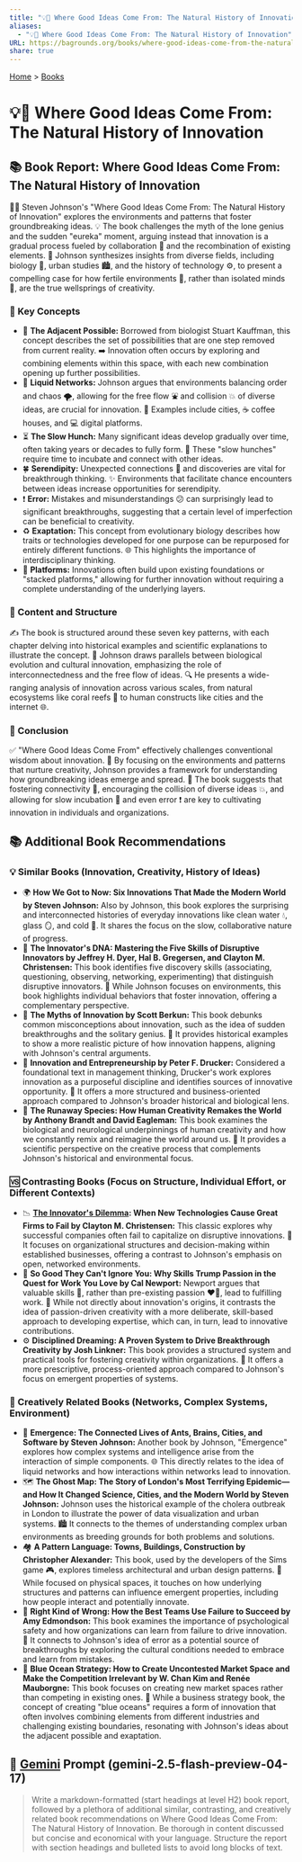```yaml
---
title: "💡📜 Where Good Ideas Come From: The Natural History of Innovation"
aliases:
  - "💡📜 Where Good Ideas Come From: The Natural History of Innovation"
URL: https://bagrounds.org/books/where-good-ideas-come-from-the-natural-history-of-innovation
share: true
---
```

[Home](../index.md) > [Books](./index.md)  
# 💡📜 Where Good Ideas Come From: The Natural History of Innovation  
## 📚 Book Report: Where Good Ideas Come From: The Natural History of Innovation  
  
👨‍🏫 Steven Johnson's "Where Good Ideas Come From: The Natural History of Innovation" explores the environments and patterns that foster groundbreaking ideas. 💡 The book challenges the myth of the lone genius and the sudden "eureka" moment, arguing instead that innovation is a gradual process fueled by collaboration 🤝 and the recombination of existing elements. 🔬 Johnson synthesizes insights from diverse fields, including biology 🌿, urban studies 🏙️, and the history of technology ⚙️, to present a compelling case for how fertile environments 🌱, rather than isolated minds 🧠, are the true wellsprings of creativity.  
  
### 🔑 Key Concepts  
  
* 🧭 **The Adjacent Possible:** Borrowed from biologist Stuart Kauffman, this concept describes the set of possibilities that are one step removed from current reality. ➡️ Innovation often occurs by exploring and combining elements within this space, with each new combination opening up further possibilities.  
* 🌊 **Liquid Networks:** Johnson argues that environments balancing order and chaos 🌪️, allowing for the free flow ⛲ and collision 💥 of diverse ideas, are crucial for innovation. 🌆 Examples include cities, ☕ coffee houses, and 💻 digital platforms.  
* ⏳ **The Slow Hunch:** Many significant ideas develop gradually over time, often taking years or decades to fully form. 🐣 These "slow hunches" require time to incubate and connect with other ideas.  
* 🍀 **Serendipity:** Unexpected connections 🔗 and discoveries are vital for breakthrough thinking. ✨ Environments that facilitate chance encounters between ideas increase opportunities for serendipity.  
* ❗ **Error:** Mistakes and misunderstandings 😕 can surprisingly lead to significant breakthroughs, suggesting that a certain level of imperfection can be beneficial to creativity.  
* ♻️ **Exaptation:** This concept from evolutionary biology describes how traits or technologies developed for one purpose can be repurposed for entirely different functions. 🌐 This highlights the importance of interdisciplinary thinking.  
* 🧱 **Platforms:** Innovations often build upon existing foundations or "stacked platforms," allowing for further innovation without requiring a complete understanding of the underlying layers.  
  
### 📄 Content and Structure  
  
✍️ The book is structured around these seven key patterns, with each chapter delving into historical examples and scientific explanations to illustrate the concept. 🧬 Johnson draws parallels between biological evolution and cultural innovation, emphasizing the role of interconnectedness and the free flow of ideas. 🔍 He presents a wide-ranging analysis of innovation across various scales, from natural ecosystems like coral reefs 🪸 to human constructs like cities and the internet 🌐.  
  
### 🏁 Conclusion  
  
✅ "Where Good Ideas Come From" effectively challenges conventional wisdom about innovation. 🌱 By focusing on the environments and patterns that nurture creativity, Johnson provides a framework for understanding how groundbreaking ideas emerge and spread. 🚀 The book suggests that fostering connectivity 🤝, encouraging the collision of diverse ideas 💥, and allowing for slow incubation 🥚 and even error ❗ are key to cultivating innovation in individuals and organizations.  
  
## 📚 Additional Book Recommendations  
  
### 💡 Similar Books (Innovation, Creativity, History of Ideas)  
  
* 🌍 **How We Got to Now: Six Innovations That Made the Modern World by Steven Johnson:** Also by Johnson, this book explores the surprising and interconnected histories of everyday innovations like clean water 💧, glass 🪞, and cold 🧊. It shares the focus on the slow, collaborative nature of progress.  
* 🧬 **The Innovator's DNA: Mastering the Five Skills of Disruptive Innovators by Jeffrey H. Dyer, Hal B. Gregersen, and Clayton M. Christensen:** This book identifies five discovery skills (associating, questioning, observing, networking, experimenting) that distinguish disruptive innovators. 👤 While Johnson focuses on environments, this book highlights individual behaviors that foster innovation, offering a complementary perspective.  
* 🤔 **The Myths of Innovation by Scott Berkun:** This book debunks common misconceptions about innovation, such as the idea of sudden breakthroughs and the solitary genius. 📖 It provides historical examples to show a more realistic picture of how innovation happens, aligning with Johnson's central arguments.  
* 💼 **Innovation and Entrepreneurship by Peter F. Drucker:** Considered a foundational text in management thinking, Drucker's work explores innovation as a purposeful discipline and identifies sources of innovative opportunity. 🏢 It offers a more structured and business-oriented approach compared to Johnson's broader historical and biological lens.  
* 🧠 **The Runaway Species: How Human Creativity Remakes the World by Anthony Brandt and David Eagleman:** This book examines the biological and neurological underpinnings of human creativity and how we constantly remix and reimagine the world around us. 🔬 It provides a scientific perspective on the creative process that complements Johnson's historical and environmental focus.  
  
### 🆚 Contrasting Books (Focus on Structure, Individual Effort, or Different Contexts)  
  
* 📉 **[The Innovator's Dilemma](./the-innovators-dilemma.md): When New Technologies Cause Great Firms to Fail by Clayton M. Christensen:** This classic explores why successful companies often fail to capitalize on disruptive innovations. 🏢 It focuses on organizational structures and decision-making within established businesses, offering a contrast to Johnson's emphasis on open, networked environments.  
* 💪 **So Good They Can't Ignore You: Why Skills Trump Passion in the Quest for Work You Love by Cal Newport:** Newport argues that valuable skills 🤹, rather than pre-existing passion ❤️‍🔥, lead to fulfilling work. 🎯 While not directly about innovation's origins, it contrasts the idea of passion-driven creativity with a more deliberate, skill-based approach to developing expertise, which can, in turn, lead to innovative contributions.  
* ⚙️ **Disciplined Dreaming: A Proven System to Drive Breakthrough Creativity by Josh Linkner:** This book provides a structured system and practical tools for fostering creativity within organizations. 🧩 It offers a more prescriptive, process-oriented approach compared to Johnson's focus on emergent properties of systems.  
  
### 🎨 Creatively Related Books (Networks, Complex Systems, Environment)  
  
* 🐜 **Emergence: The Connected Lives of Ants, Brains, Cities, and Software by Steven Johnson:** Another book by Johnson, "Emergence" explores how complex systems and intelligence arise from the interaction of simple components. 🌐 This directly relates to the idea of liquid networks and how interactions within networks lead to innovation.  
* 🗺️ **The Ghost Map: The Story of London's Most Terrifying Epidemic—and How It Changed Science, Cities, and the Modern World by Steven Johnson:** Johnson uses the historical example of the cholera outbreak in London to illustrate the power of data visualization and urban systems. 🏙️ It connects to the themes of understanding complex urban environments as breeding grounds for both problems and solutions.  
* 🏘️ **A Pattern Language: Towns, Buildings, Construction by Christopher Alexander:** This book, used by the developers of the Sims game 🎮, explores timeless architectural and urban design patterns. 📐 While focused on physical spaces, it touches on how underlying structures and patterns can influence emergent properties, including how people interact and potentially innovate.  
* 🤝 **Right Kind of Wrong: How the Best Teams Use Failure to Succeed by Amy Edmondson:** This book examines the importance of psychological safety and how organizations can learn from failure to drive innovation. 🤕 It connects to Johnson's idea of error as a potential source of breakthroughs by exploring the cultural conditions needed to embrace and learn from mistakes.  
* 🌊 **Blue Ocean Strategy: How to Create Uncontested Market Space and Make the Competition Irrelevant by W. Chan Kim and Renée Mauborgne:** This book focuses on creating new market spaces rather than competing in existing ones. 🚀 While a business strategy book, the concept of creating "blue oceans" requires a form of innovation that often involves combining elements from different industries and challenging existing boundaries, resonating with Johnson's ideas about the adjacent possible and exaptation.  
  
## 💬 [Gemini](../software/gemini.md) Prompt (gemini-2.5-flash-preview-04-17)  
> Write a markdown-formatted (start headings at level H2) book report, followed by a plethora of additional similar, contrasting, and creatively related book recommendations on Where Good Ideas Come From: The Natural History of Innovation. Be thorough in content discussed but concise and economical with your language. Structure the report with section headings and bulleted lists to avoid long blocks of text.